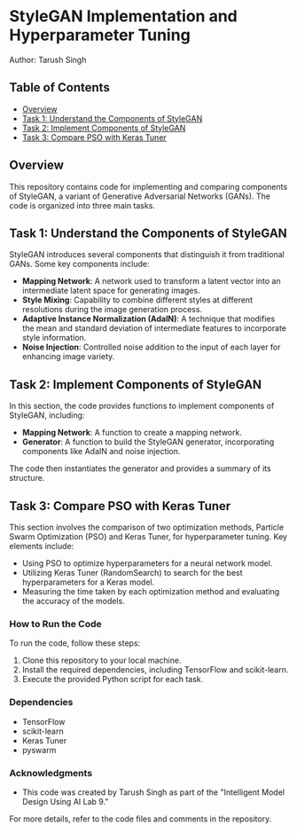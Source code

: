 # StyleGAN Implementation and Hyperparameter Tuning

Author: Tarush Singh

## Table of Contents
- [Overview](#overview)
- [Task 1: Understand the Components of StyleGAN](#task-1-understand-the-components-of-stylegan)
- [Task 2: Implement Components of StyleGAN](#task-2-implement-components-of-stylegan)
- [Task 3: Compare PSO with Keras Tuner](#task-3-compare-pso-with-keras-tuner)

## Overview
This repository contains code for implementing and comparing components of StyleGAN, a variant of Generative Adversarial Networks (GANs). The code is organized into three main tasks.

## Task 1: Understand the Components of StyleGAN
StyleGAN introduces several components that distinguish it from traditional GANs. Some key components include:
- **Mapping Network**: A network used to transform a latent vector into an intermediate latent space for generating images.
- **Style Mixing**: Capability to combine different styles at different resolutions during the image generation process.
- **Adaptive Instance Normalization (AdaIN)**: A technique that modifies the mean and standard deviation of intermediate features to incorporate style information.
- **Noise Injection**: Controlled noise addition to the input of each layer for enhancing image variety.

## Task 2: Implement Components of StyleGAN
In this section, the code provides functions to implement components of StyleGAN, including:
- **Mapping Network**: A function to create a mapping network.
- **Generator**: A function to build the StyleGAN generator, incorporating components like AdaIN and noise injection.

The code then instantiates the generator and provides a summary of its structure.

## Task 3: Compare PSO with Keras Tuner
This section involves the comparison of two optimization methods, Particle Swarm Optimization (PSO) and Keras Tuner, for hyperparameter tuning. Key elements include:
- Using PSO to optimize hyperparameters for a neural network model.
- Utilizing Keras Tuner (RandomSearch) to search for the best hyperparameters for a Keras model.
- Measuring the time taken by each optimization method and evaluating the accuracy of the models.

### How to Run the Code
To run the code, follow these steps:
1. Clone this repository to your local machine.
2. Install the required dependencies, including TensorFlow and scikit-learn.
3. Execute the provided Python script for each task.

### Dependencies
- TensorFlow
- scikit-learn
- Keras Tuner
- pyswarm

### Acknowledgments
- This code was created by Tarush Singh as part of the "Intelligent Model Design Using AI Lab 9."

For more details, refer to the code files and comments in the repository.

